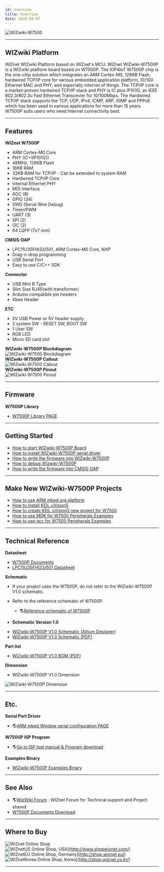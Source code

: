 ```yaml
---
id: overview
title: Overview
date: 2020-04-07
---
```


![WIZwiki-W7500](/img/products/w7500p/overview/wizwiki-w7500p.png)

-----


## WIZwiki Platform

WIZnet WIZwiki Platform based on WIZnet's MCU. WIZnet WIZwiki-W7500P is
a WIZwiki platform board based on W7500P. The IOP4IoT W7500P chip is the
one-chip solution which integrates an ARM Cortex-M0, 128KB Flash,
hardwired TCP/IP core for various embedded application platform, 10/100
Ethernet MAC and PHY, and especially internet of things. The TCP/IP core
is a market-proven hardwired TCP/IP stack and PHY is IC plus IP101G, an
IEEE 802.3/802.3u Fast Ethernet Transcevier for 10/100Mbps. The
Hardwired TCP/IP stack supports the TCP, UDP, IPv4, ICMP, ARP, IGMP and
PPPoE which has been used in various applications for more than 15
years. W7500P suits users who need Internet connectivity best.

-----


## Features

**WIZnet W7500P**

   * ARM Cortex-M0 Core
   * PHY (IC+(IP101G))
   * 48MHz, 128KB Flash
   * 16KB RAM
   * 32KB RAM for TCP/IP - Can be extended to system RAM
   * Hardwired TCP/IP Core
   * Internal Ethernet PHY
   * MDI Interface
   * ADC (8)
   * GPIO (34)
   * SWD (Serial Wire Debug)
   * Timer/PWM 
   * UART (3)
   * SPI (2)
   * I2C (2)
   * 64 LQFP (7x7 mm)

**CMSIS-DAP**

 
  * LPC11U35FHI33/501, ARM Cortex-M0 Core, NXP
  * Drag-n-drop programming
  * USB Serial Port
  * Easy to use C/C++ SDK


**Connector**

  * USB Mini B Type
  * Slim Size RJ45(with transformer)
  * Arduino compatible pin headers
  * Xbee Header

**ETC**

   * 5V USB Power or 5V header supply
   * 2 system SW - RESET SW, BOOT SW
   * 1 User SW
   * RGB LED
   * Micro SD card slot

**WIZwiki-W7500P Blockdiagram**  
![WIZwiki-W7500 Blockdiagram](/img/products/w7500p/overview/wizwiki-w7500p_blockdiagram.png)  
**WIZwiki-W7500P Callout**  
![WIZwiki-W7500 Callout](/img/products/w7500p/overview/wizwiki-w7500p_callout.png)  
**WIZwiki-W7500P Pinout**  
![WIZwiki-W7500 Pinout](/img/products/w7500p/overview/wizwiki_w7500p_pinout_mbed_150907.png)  

-----


## Firmware

**W7500P Library**

   * [W7500P Library PAGE](../../iMCU/W7500P/libraries_examples)

-----


## Getting Started

   * [How to start WIZwiki-W7500P Board](how_to_start_wizwiki_w7500p_board)
   * [How to install WIZwiki-W7500P serial driver](how_to_install_wizwiki_w7500p_serial_driver)
   * [How to write the firmware into WIZwiki-W7500P](how_to_write_firmware_into_wizwiki_w7500p)
   * [How to debug Wizwiki-W7500P](how_to_debug_wizwiki_w7500p)
   * [How to write the firmware into CMSIS-DAP](how_to_write_firmware_into_cmsis_dap)

-----

## Make New WIZwiki-W7500P Projects

   * [How to use ARM mbed.org platform](../WIZwiki-W7500-Mbed-Starter-Kit/wizwiki_w7500_mbed_starter_kit)
   * [How to install KEIL uVision5](how_to_install_keil_uvision)
   * [How to create KEIL uVision5 new project for W7500](how_to_make_w7500_keil_project)
   * [How to use MDK for W7500 Peripherals Examples](how_to_use_mdk_for_w7500)
   * [How to use gcc for W7500 Peripherals Examples](how_to_use_makefile_with_windows7)

-----

## Technical Reference

**Datasheet**

   * [W7500P Documents](../../iMCU/W7500/Documents.md)
   * <a href="/img/products/w7500p/overview/LPC11U3X.pdf" target="_blank">LPC11U35FHI33/501 Datasheet</a>

**Schematic**

  - If your project uses the W7500P, do not refer to the WIZwiki-W7500P
    V1.0 schematic.
  - Refer to the reference schematic of W7500P.
      - 🌎[Reference schematic of W7500P](https://github.com/Wiznet/Hardware-Files-of-WIZnet/tree/master/01_iMCU/W7500P/Reference%20Schematic)



  - **Schematic Version 1.0**



   * [WIZwiki-W7500P V1.0 Schematic (Altium Designer)](/)
   * <a href="/img/products/w7500p/overview/wizwiki-w7500p_sch_v1.0.pdf" target="_blank">WIZwiki-W7500P V1.0 Schematic (PDF)</a>

**Part list**

   * <a href="/img/products/w7500p/overview/wizwiki_w7500p_bom_v1.0_150909.pdf" target="_blank">WIZwiki-W7500P V1.0 BOM (PDF)</a>

**Dimension**

   * WIZwiki-W7500P V1.0 Dimension

![WIZwiki-W7500P Dimension](/img/products/w7500p/overview/wizwiki-w7500_dimension.png)

-----

## Etc.

**Serial Port Driver**

   * 🌎[ARM mbed Window serial configuration PAGE ](http://developer.mbed.org/handbook/Windows-serial-configuration)

**W7500P ISP Program**

  - 🌎[Go to ISP tool manual & Program download](../../iMCU/W7500/documents/appnote/How_to_use_ISP_tool.md)

**Examples Binary**

   * [WIZwiki-W7500P Examples Binary](how_to_write_firmware_into_wizwiki_w7500p)

-----


## See Also

   * 🌎[WizWiki Forum](https://forum.wiznet.io/) : WIZnet Forum for Technical support and Project shared
   * [W7500P Documents Download](../../iMCU/W7500P/Documents.md)

-----


## Where to Buy

![WIZnet Online Shop](/img/products/w5500/buynow.png)  
![WIZnetUS Online Shop, USA](/img/products/w5500/w5500_evb/icons/dollar.png)](http://www.shopwiznet.com/)
![WIZnetEU Online Shop, Germany](/img/products/w5500/w5500_evb/icons/european-euro.png)](http://shop.wiznet.eu/)
![WIZnetKorea Online Shop, Korea](/img/products/w5500/w5500_evb/icons/won.png)](http://shop.wiznet.co.kr/)

-----
